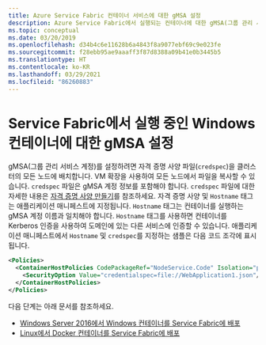 ```yaml
---
title: Azure Service Fabric 컨테이너 서비스에 대한 gMSA 설정
description: Azure Service Fabric에서 실행되는 컨테이너에 대한 gMSA(그룹 관리 서비스 계정)를 설정하는 방법을 알아봅니다.
ms.topic: conceptual
ms.date: 03/20/2019
ms.openlocfilehash: d34b4c6e11628b6a4843f8a9077ebf69c9e023fe
ms.sourcegitcommit: f28ebb95ae9aaaff3f87d8388a09b41e0b3445b5
ms.translationtype: HT
ms.contentlocale: ko-KR
ms.lasthandoff: 03/29/2021
ms.locfileid: "86260883"
---
```

# <a name="set-up-gmsa-for-windows-containers-running-on-service-fabric"></a>Service Fabric에서 실행 중인 Windows 컨테이너에 대한 gMSA 설정

gMSA(그룹 관리 서비스 계정)를 설정하려면 자격 증명 사양 파일(`credspec`)을 클러스터의 모든 노드에 배치합니다. VM 확장을 사용하여 모든 노드에서 파일을 복사할 수 있습니다.  `credspec` 파일은 gMSA 계정 정보를 포함해야 합니다. `credspec` 파일에 대한 자세한 내용은 [자격 증명 사양 만들기](/virtualization/windowscontainers/manage-containers/manage-serviceaccounts#create-a-credential-spec)를 참조하세요. 자격 증명 사양 및 `Hostname` 태그는 애플리케이션 매니페스트에 지정됩니다. `Hostname` 태그는 컨테이너를 실행하는 gMSA 계정 이름과 일치해야 합니다.  `Hostname` 태그를 사용하면 컨테이너를 Kerberos 인증을 사용하여 도메인에 있는 다른 서비스에 인증할 수 있습니다.  애플리케이션 매니페스트에서 `Hostname` 및 `credspec`를 지정하는 샘플은 다음 코드 조각에 표시됩니다.

```xml
<Policies>
  <ContainerHostPolicies CodePackageRef="NodeService.Code" Isolation="process" Hostname="gMSAAccountName">
    <SecurityOption Value="credentialspec=file://WebApplication1.json"/>
  </ContainerHostPolicies>
</Policies>
```
다음 단계는 아래 문서를 참조하세요.

* [Windows Server 2016에서 Windows 컨테이너를 Service Fabric에 배포](service-fabric-get-started-containers.md)
* [Linux에서 Docker 컨테이너를 Service Fabric에 배포](service-fabric-get-started-containers-linux.md)

